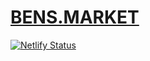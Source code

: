 # [BENS.MARKET](https://bens.market) 



[![Netlify Status](https://api.netlify.com/api/v1/badges/99a4ec17-13cf-4237-a5dc-4d8d96fa759d/deploy-status)](https://app.netlify.com/sites/bens-market/deploys)
